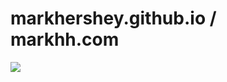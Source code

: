 # markhershey.github.io / markhh.com

[![](https://img.shields.io/github/actions/workflow/status/MarkHershey/MarkHershey.github.io/deploy.yml?label=markhh.com)](https://markhh.com)
